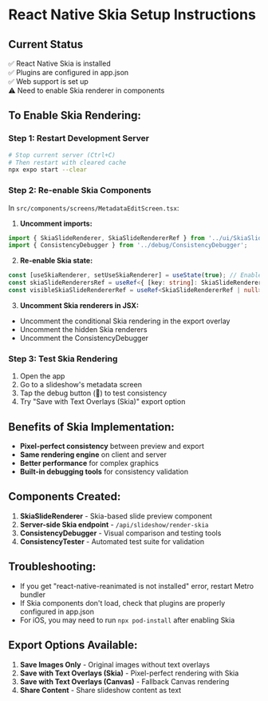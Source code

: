 # React Native Skia Setup Instructions

## Current Status
✅ React Native Skia is installed  
✅ Plugins are configured in app.json  
✅ Web support is set up  
⚠️ Need to enable Skia renderer in components  

## To Enable Skia Rendering:

### Step 1: Restart Development Server
```bash
# Stop current server (Ctrl+C)
# Then restart with cleared cache
npx expo start --clear
```

### Step 2: Re-enable Skia Components
In `src/components/screens/MetadataEditScreen.tsx`:

1. **Uncomment imports:**
```typescript
import { SkiaSlideRenderer, SkiaSlideRendererRef } from '../ui/SkiaSlideRenderer';
import { ConsistencyDebugger } from '../debug/ConsistencyDebugger';
```

2. **Re-enable Skia state:**
```typescript
const [useSkiaRenderer, setUseSkiaRenderer] = useState(true); // Enable Skia
const skiaSlideRenderersRef = useRef<{ [key: string]: SkiaSlideRendererRef }>({});
const visibleSkiaSlideRendererRef = useRef<SkiaSlideRendererRef | null>(null);
```

3. **Uncomment Skia renderers in JSX:**
- Uncomment the conditional Skia rendering in the export overlay
- Uncomment the hidden Skia renderers
- Uncomment the ConsistencyDebugger

### Step 3: Test Skia Rendering
1. Open the app
2. Go to a slideshow's metadata screen
3. Tap the debug button (🐛) to test consistency
4. Try "Save with Text Overlays (Skia)" export option

## Benefits of Skia Implementation:
- **Pixel-perfect consistency** between preview and export
- **Same rendering engine** on client and server
- **Better performance** for complex graphics
- **Built-in debugging tools** for consistency validation

## Components Created:
1. **SkiaSlideRenderer** - Skia-based slide preview component
2. **Server-side Skia endpoint** - `/api/slideshow/render-skia`
3. **ConsistencyDebugger** - Visual comparison and testing tools
4. **ConsistencyTester** - Automated test suite for validation

## Troubleshooting:
- If you get "react-native-reanimated is not installed" error, restart Metro bundler
- If Skia components don't load, check that plugins are properly configured in app.json
- For iOS, you may need to run `npx pod-install` after enabling Skia

## Export Options Available:
1. **Save Images Only** - Original images without text overlays
2. **Save with Text Overlays (Skia)** - Pixel-perfect rendering with Skia
3. **Save with Text Overlays (Canvas)** - Fallback Canvas rendering
4. **Share Content** - Share slideshow content as text